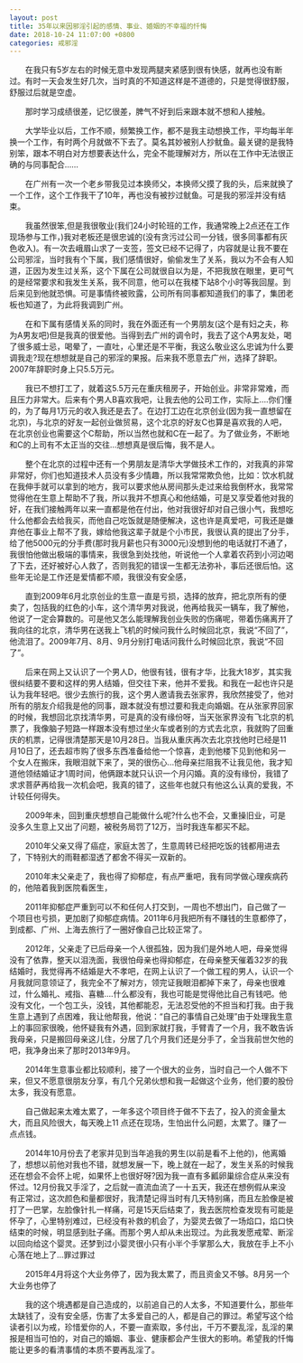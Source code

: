 ```yaml
---
layout: post
title: 35年以来因邪淫引起的感情、事业、婚姻的不幸福的忏悔
date: 2018-10-24 11:07:00 +0800
categories: 戒邪淫
---
```


　　在我只有5岁左右的时候无意中发现两腿夹紧感到很有快感，就再也没有断过。有时一天会发生好几次，当时真的不知道这样是不道德的，只是觉得很舒服，舒服过后就是空虚。
　　那时学习成绩很差，记忆很差，脾气不好到后来跟本就不想和人接触。
　　大学毕业以后，工作不顺，频繁换工作，都不是我主动想换工作，平均每半年换一个工作，有时两个月就做不下去了。莫名其妙被别人抄鱿鱼。最关键的是我特别笨，跟本不明白对方想要表达什么，完全不能理解对方，所以在工作中无法很正确的与同事配合……
　　在广州有一次一个老乡带我见过本换师父，本换师父摸了我的头，后来就换了一个工作，这个工作我干了10年，再也没有被抄过鱿鱼。可是我的邪淫并没有结束。
　　我虽然很笨,但是我很敬业(我们24小时轮班的工作，我通常晚上2点还在工作现场参与工作，)我对老板还是很忠诚的(没有贪污过公司一分钱，很多同事都有灰色收入)。有一次去峨眉山求了一支签，签文已经不记得了，内容就是让我不要在公司邪淫，当时我有个下属，我们感情很好，偷偷发生了关系，我以为不会有人知道，正因为发生过关系，这个下属在公司就很自以为是，不把我放在眼里，更可气的是经常要求和我发生关系，我不同意，他可以在我楼下站8个小时等我回屋。到后来见到他就恐惧。可是事情终被败露，公司所有同事都知道我们的事了，集团老板也知道了，为此将我调到广州。
　　在和下属有感情关系的同时，我在外面还有一个男朋友(这个是有妇之夫，称为A男友吧)但是我真的很爱他。当得到去广州的调令时，我去了这个A男友处，喝了很多威士忌，喝晕了，一直吐，心里还是不平衡，我这么敬业这么忠诚为什么要调我走?现在想想就是自己的邪淫的果报。后来我不愿意去广州，选择了辞职。2007年辞职时身上只5.5万元。
　　我已不想打工了，就着这5.5万元在重庆租房子，开始创业。非常非常难，而且压力非常大。后来有个男人B喜欢我吧，让我去他的公司工作，实际上….你们懂的，为了每月1万元的收入我还是去了。在边打工边在北京创业(因为我一直想留在北京)，与北京的好友一起创业做贸易，这个北京的好友C也算是喜欢我的人吧，在北京创业也需要这个C帮助，所以当然也就和C在一起了。为了做业务，不断地和C的上司有不太正当的交往…想想真是很后悔，我不是人。
　　整个在北京的过程中还有一个男朋友是清华大学做技术工作的，对我真的非常非常好，你们也知道技术人员没有多少情趣，所以我常常欺负他，比如：饮水机就在我伸手就可以拿到的地方，我可以要求他从房间那头走过来给我倒杯水，我常常觉得他在生意上帮助不了我，所以我并不想真心和他结婚，可是又享受着他对我的好，在我们接触两年以来一直都是他在付出，他对我很好却对自己很小气，我想吃什么他都会去给我买，而他自己吃饭就是随便解决，这也许是真爱吧，可我还是嫌弃他在事业上帮不了我，嫁给他我这辈子就是个小市民，我很认真的提出了分手，给了他5000元的分手费(那时我月薪也只有3000元)没想到他的电话就打不通了，我很怕他做出极端的事情来，我很急到处找他，听说他一个人拿着农药到小河边喝了下去，还好被好心人救了，否则我犯的错误一生都无法弥补，事后还很后怕。这些年无论是工作还是爱情都不顺，我很没有安全感，
　　直到2009年6月北京创业的生意一直是亏损，选择的放弃，把北京所有的便卖了，包括我的红色的小车，这个清华男对我说，他再给我买一辆车，我了解他，他说了一定会算数的。可是他又怎么能理解我创业失败的伤痛呢，带着伤痛离开了我向往的北京，清华男在送我上飞机的时候问我什么时候回北京，我说“不回了”，他流泪了。2009年7月、8月、9月分别打电话问我什么时候回北京，我说“不回了”。
　　后来在网上又认识了一个男人D，他很有钱，很有才华，比我大18岁，其实我很纠结要不要和这样的男人结婚，但交往下来，他并不爱我。和我在一起也许只是认为我年轻吧。很少去旅行的我，这个男人邀请我去张家界，我欣然接受了，他对所有的朋友介绍我是他的同事，跟本就没有想过要和我走向婚姻。在从张家界回家的时候，我想回北京找清华男，可是真的没有缘份呀，当天张家界没有飞北京的机票了，我像脑子短路一样跟本没有想过坐火车或者别的方式去北京，我就购了回重庆的机票，记得很清楚那天是10月28日。当我从重庆再次去北京找他时已经是11月10日了，还去超市购了很多东西准备给他一个惊喜，走到他楼下见到他和另一个女人在搬床，我眼泪就下来了，哭的很伤心…他母亲拦阻我不让我见他，我才知道他领结婚证才1周时间，他俩跟本就只认识一个月闪婚。真的没有缘份，我错了求求菩萨再给我一次机会吧，我真的错了，这些年也就只有他这么认真的爱我，不计较任何得失。
　　2009年未，回到重庆想想自己能做什么呢?什么也不会，又重操旧业，可是没多久生意上又出了问题，被税务局罚了12万，当时我连车都买不起。
　　2010年父亲又得了癌症，家庭太苦了，生意周转已经把吃饭的钱都用进去了，下特别大的雨鞋都湿透了都舍不得买一双新的。
　　2010年末父亲走了，我也得了抑郁症，有点严重吧，我有同学做心理疾病药的，他陪着我到医院看医生，
　　2011年抑郁症严重到可以不和任何人打交到，一周也不想出门，自己做了一个项目也亏损，更加剧了抑郁症病情。2011年6月我把所有不赚钱的生意都停了，到成都、广州、上海去旅行了一圈好像自己比较正常了。
　　2012年，父亲走了已后母亲一个人很孤独，因为我们是外地人吧，母亲觉得没有了依靠，整天以泪洗面，我很怕母亲也得抑郁症，在母亲整天催着32岁的我结婚时，我觉得再不结婚是大不孝吧，在网上认识了一个做工程的男人，认识一个月我就同意领证了，我完全不了解对方，领完证我眼泪都掉下来了，母亲也很难过，什么婚礼、戒指、喜糖….什么都没有，我也可能是觉得他比自己有钱吧。他没有文化，一个包工头，没钱，其他都能忍，无法忍受他的不担当和打我。由于我生意上遇到了点困难，我让他帮我，他说：“自己的事情自己处理”由于处理我生意上的事回家很晚，他怀疑我有外遇，回到家就打我，手臂青了一个月，我不敢告诉我母亲，只是搬回母亲这儿住，分居了几个月我们还是分手了，全当我前世欠他的吧，我净身出来了那时2013年9月。
　　2014年生意事业都比较顺利，接了一个很大的业务，当时自己一个人做不下来，但又不愿意很朋友分享，有几个兄弟伙想和我一起做这个业务，他们要的股份太多，我没有愿意。
　　自己做起来太难太累了，一年多这个项目终于做不下去了，投入的资金量太大，而且风险很大，每天晚上11 点还在现场，生怕出什么问题，太累了。赚了一点点钱。
　　2014年10月份去了老家并见到当年追我的男生(以前是看不上他的)，他离婚了，想想以前他对我也不错，就想发展一下，晚上就在一起了，发生关系的时候我还在想会不会怀上呢，如果怀上也很好呀?因为我一直有多瓤卵巢综合症从来没有怀过。12月份我又手淫了，之后就一直流血流了一十五天，我还在想例假从来没有正常过，这次颜色和量都很好，我清楚记得当时有几天特别痛，而且左脸像是被打了一巴掌，左脸像针扎一样痛，可是15天后结束了，我去医院检查发现有可能是怀孕了，心里特别难过，已经没有补救的机会了，为婴灵去做了一场焰口，焰口快结束的时候，明显感到肚子痛。而那个男人却从未出现过。为此我发愿戒荤、断淫以回向给这个婴灵。还梦到过小婴灵很小只有小半个手掌那么大，我放在手上不小心落在地上了…罪过罪过
　　2015年4月将这个大业务停了，因为我太累了，而且资金又不够。8月另一个大业务也停了
　　我的这个境遇都是自己造成的，以前追自己的人太多，不知道要什么，那些年太缺钱了，没有安全感，伤害了太多爱自己的人，都是自己的罪过。希望写这个给读者引以为戒，珍惜爱你的人，不要一直索取，多付出，千万不要乱淫，乱淫的果报是相当可怕的，对自己的婚姻、事业、健康都会产生很大的影响。希望我的忏悔能让更多的看清事情的本质不要再乱淫了。